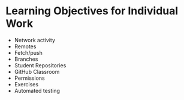 # Learning Objectives for Individual Work

* Network activity
* Remotes
* Fetch/push
* Branches
* Student Repositories
* GitHub Classroom
* Permissions
* Exercises
* Automated testing
